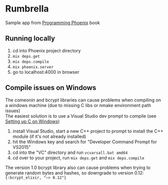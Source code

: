 # Rumbrella
Sample app from [Programming Phoenix](https://pragprog.com/book/phoenix/programming-phoenix) book
## Running locally
  1. cd into Phoenix project directory
  1. `mix deps.get`
  1. `mix deps.compile`
  1. `mix phoenix.server`
  1. go to localhost:4000 in browser
  
 ## Compile issues on Windows
 The comeonin and bcrypt libraries can cause problems when compiling on a windows machine (due to missing C libs or nmake environment path issues)  
 The easiest solution is to use a Visual Studio dev prompt to compile (see [Setting up C on Windows](https://groups.google.com/d/msg/elixir-lang-talk/UYo1CWtqd3c/DsqD4F32FgAJ))
 1. install Visual Studio, start a new C++ project to prompt to install the C++ module (if it's not already installed)
 1. hit the Windows key and search for "Developer Command Prompt for VS2015"
 1. cd into the "VC" directory and run `vcvarsall.bat amd64`
 1. cd over to your project, run `mix deps.get` and `mix deps.compile`
 
 The version 1.0 bcrypt library also can cause problems when trying to generate random bytes and hashes, so downgrade to version 0.12:
 `{:bcrypt_elixir, "~> 0.12"}`